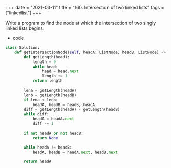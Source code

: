 +++
date = "2021-03-11"
title = "160. Intersection of two linked lists"
tags = ["linkedlist"]
+++

Write a program to find the node at which the intersection of two singly linked lists begins.

- code
```py
class Solution:
    def getIntersectionNode(self, headA: ListNode, headB: ListNode) -> ListNode:
        def getLength(head):
            length = 0
            while head:
                head = head.next
                length += 1
            return length
        
        lena = getLength(headA)
        lenb = getLength(headB)
        if lena < lenb:
            headA, headB = headB, headA
        diff = getLength(headA) - getLength(headB)
        while diff:
            headA = headA.next
            diff -= 1
            
        if not headA or not headB:
            return None
        
        while headA != headB:
            headA, headB = headA.next, headB.next

        return headA

```

